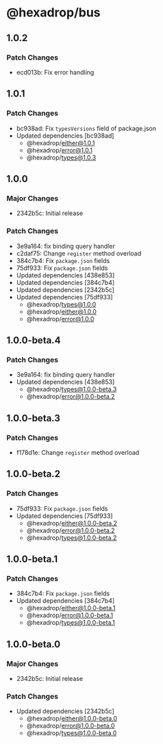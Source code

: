 # @hexadrop/bus

## 1.0.2

### Patch Changes

- ecd013b: Fix error handling

## 1.0.1

### Patch Changes

- bc938ad: Fix `typesVersions` field of package.json
- Updated dependencies [bc938ad]
  - @hexadrop/either@1.0.1
  - @hexadrop/error@1.0.1
  - @hexadrop/types@1.0.3

## 1.0.0

### Major Changes

- 2342b5c: Initial release

### Patch Changes

- 3e9a164: fix binding query handler
- c2daf75: Change `register` method overload
- 384c7b4: Fix `package.json` fields
- 75df933: Fix `package.json` fields
- Updated dependencies [438e853]
- Updated dependencies [384c7b4]
- Updated dependencies [2342b5c]
- Updated dependencies [75df933]
  - @hexadrop/types@1.0.0
  - @hexadrop/either@1.0.0
  - @hexadrop/error@1.0.0

## 1.0.0-beta.4

### Patch Changes

- 3e9a164: fix binding query handler
- Updated dependencies [438e853]
  - @hexadrop/types@1.0.0-beta.3
  - @hexadrop/error@1.0.0-beta.2

## 1.0.0-beta.3

### Patch Changes

- f178d1e: Change `register` method overload

## 1.0.0-beta.2

### Patch Changes

- 75df933: Fix `package.json` fields
- Updated dependencies [75df933]
  - @hexadrop/either@1.0.0-beta.2
  - @hexadrop/error@1.0.0-beta.2
  - @hexadrop/types@1.0.0-beta.2

## 1.0.0-beta.1

### Patch Changes

- 384c7b4: Fix `package.json` fields
- Updated dependencies [384c7b4]
  - @hexadrop/either@1.0.0-beta.1
  - @hexadrop/error@1.0.0-beta.1
  - @hexadrop/types@1.0.0-beta.1

## 1.0.0-beta.0

### Major Changes

- 2342b5c: Initial release

### Patch Changes

- Updated dependencies [2342b5c]
  - @hexadrop/either@1.0.0-beta.0
  - @hexadrop/error@1.0.0-beta.0
  - @hexadrop/types@1.0.0-beta.0
